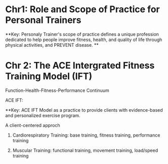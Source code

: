 # Chr1: Role and Scope of Practice for Personal Trainers

**Key: Personaly Trainer's scope of practice defines a unique profession dedicated to help people improve fitness, health, and quality of life through physical activities, and PREVENT disease. **

# Chr 2: The ACE Intergrated Fitness Training Model (IFT)

Function-Health-Fitness-Performance Continuum

ACE IFT: 

**Key: ACE IFT Model as a practice to provide clients with evidence-based and personalized exercise program.

A client-centered approch

1. Cardiorespiratory Training: base training, fitness training, performance training

2. Muscular Training: functional training, movement training, load/speed training 
